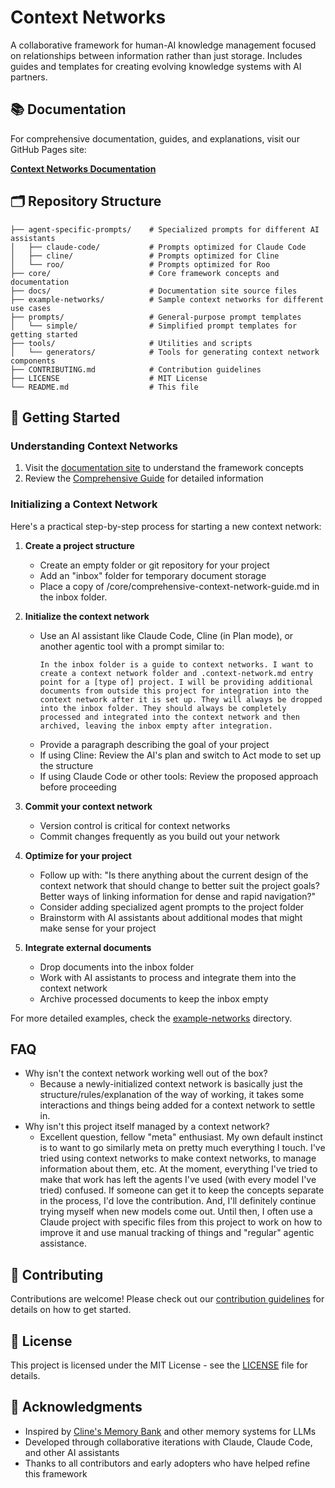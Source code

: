 # Context Networks

A collaborative framework for human-AI knowledge management focused on relationships between information rather than just storage. Includes guides and templates for creating evolving knowledge systems with AI partners.

## 📚 Documentation

For comprehensive documentation, guides, and explanations, visit our GitHub Pages site:

**[Context Networks Documentation](https://jwynia.github.io/context-networks/)**

## 🗂️ Repository Structure

```
├── agent-specific-prompts/    # Specialized prompts for different AI assistants
│   ├── claude-code/           # Prompts optimized for Claude Code
│   ├── cline/                 # Prompts optimized for Cline
│   └── roo/                   # Prompts optimized for Roo
├── core/                      # Core framework concepts and documentation
├── docs/                      # Documentation site source files
├── example-networks/          # Sample context networks for different use cases
├── prompts/                   # General-purpose prompt templates
│   └── simple/                # Simplified prompt templates for getting started
├── tools/                     # Utilities and scripts
│   └── generators/            # Tools for generating context network components
├── CONTRIBUTING.md            # Contribution guidelines
├── LICENSE                    # MIT License
└── README.md                  # This file
```

## 🚀 Getting Started

### Understanding Context Networks
1. Visit the [documentation site](https://jwynia.github.io/context-networks/) to understand the framework concepts
2. Review the [Comprehensive Guide](core/comprehensive-context-network-guide.md) for detailed information

### Initializing a Context Network
Here's a practical step-by-step process for starting a new context network:

1. **Create a project structure**
   - Create an empty folder or git repository for your project
   - Add an "inbox" folder for temporary document storage
   - Place a copy of /core/comprehensive-context-network-guide.md in the inbox folder.

2. **Initialize the context network**
   - Use an AI assistant like Claude Code, Cline (in Plan mode), or another agentic tool with a prompt similar to:
     ```
     In the inbox folder is a guide to context networks. I want to create a context network folder and .context-network.md entry point for a [type of] project. I will be providing additional documents from outside this project for integration into the context network after it is set up. They will always be dropped into the inbox folder. They should always be completely processed and integrated into the context network and then archived, leaving the inbox empty after integration.
     ```
   - Provide a paragraph describing the goal of your project
   - If using Cline: Review the AI's plan and switch to Act mode to set up the structure
   - If using Claude Code or other tools: Review the proposed approach before proceeding

3. **Commit your context network**
   - Version control is critical for context networks
   - Commit changes frequently as you build out your network

4. **Optimize for your project**
   - Follow up with: "Is there anything about the current design of the context network that should change to better suit the project goals? Better ways of linking information for dense and rapid navigation?"
   - Consider adding specialized agent prompts to the project folder
   - Brainstorm with AI assistants about additional modes that might make sense for your project

5. **Integrate external documents**
   - Drop documents into the inbox folder
   - Work with AI assistants to process and integrate them into the context network
   - Archive processed documents to keep the inbox empty

For more detailed examples, check the [example-networks](example-networks/) directory.

## FAQ
- Why isn't the context network working well out of the box?
  - Because a newly-initialized context network is basically just the structure/rules/explanation of the way of working, it takes some interactions and things being added for a context network to settle in. 
- Why isn't this project itself managed by a context network?
  - Excellent question, fellow "meta" enthusiast. My own default instinct is to want to go similarly meta on pretty much everything I touch. I've tried using context networks to make context networks, to manage information about them, etc. At the moment, everything I've tried to make that work has left the agents I've used (with every model I've tried) confused. If someone can get it to keep the concepts separate in the process, I'd love the contribution. And, I'll definitely continue trying myself when new models come out. Until then, I often use a Claude project with specific files from this project to work on how to improve it and use manual tracking of things and "regular" agentic assistance.

## 🤝 Contributing

Contributions are welcome! Please check out our [contribution guidelines](CONTRIBUTING.md) for details on how to get started.

## 📄 License

This project is licensed under the MIT License - see the [LICENSE](LICENSE) file for details.

## 🙏 Acknowledgments

- Inspired by [Cline's Memory Bank](https://docs.cline.bot/improving-your-prompting-skills/cline-memory-bank) and other memory systems for LLMs
- Developed through collaborative iterations with Claude, Claude Code, and other AI assistants
- Thanks to all contributors and early adopters who have helped refine this framework
